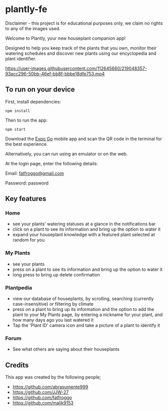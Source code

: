 # plantly-fe

Disclaimer - this project is for educational purposes only, we claim no rights to any of the images used.

Welcome to Plantly, your new houseplant companion app!

Designed to help you keep track of the plants that you own, monitor their watering schedules and discover new plants using our encyclopedia and plant identifier.




https://user-images.githubusercontent.com/112645660/219048357-93acc296-50bb-46ef-bb8f-bbbe18dfe753.mp4





## To run on your device

First, install dependencies:

`npm install`

Then to run the app:

`npm start`

Download the [Expo Go](https://expo.dev/client) mobile app and scan the QR code in the terminal for the best experience.

Alternatively, you can run using an emulator or on the web.

At the login page, enter the following details:

Email: fatfroggo@gmail.com

Password: password

## Key features

### Home

- see your plants' watering statuses at a glance in the notifications bar
- click on a plant to see its information and bring up the option to water it
- expand your houseplant knowledge with a featured plant selected at random for you

### My Plants

- see your plants
- press on a plant to see its information and bring up the option to water it
- long press to bring up delete confirmation

### Plantpedia

- view our database of houseplants, by scrolling, searching (currently case-insensitive) or filtering by climate
- press on a plant to bring up its information and the option to add the plant to your My Plants page, by entering a nickname for your plant, and how many days ago you last watered it
- Tap the 'Plant ID' camera icon and take a picture of a plant to identify it

### Forum

- See what others are saying about their houseplants

## Credits

This app was created by the following people;

- https://github.com/abrasumente999
- https://github.com/JJW-27
- https://github.com/fatfroggo
- https://github.com/malik9153
